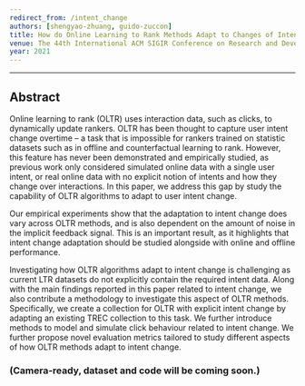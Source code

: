 ```yaml
---
redirect_from: /intent_change
authors: [shengyao-zhuang, guido-zuccon]
title: How do Online Learning to Rank Methods Adapt to Changes of Intent?
venue: The 44th International ACM SIGIR Conference on Research and Development in Information Retrieval (SIGIR '21)
year: 2021
---
```

---
## Abstract
Online learning to rank (OLTR) uses interaction data, such as clicks, to dynamically update rankers. OLTR has been thought to capture user intent change overtime – a task that is impossible for rankers trained on statistic datasets such as in offline and counterfactual learning to rank. However, this feature has never been demonstrated and empirically studied, as previous work only considered simulated online data with a single user intent, or real online data with no explicit notion of intents and how they change over interactions. In this paper, we address this gap by study the capability of OLTR algorithms to adapt to user intent change.

Our empirical experiments show that the adaptation to intent change does vary across OLTR methods, and is also dependent on the amount of noise in the implicit feedback signal. This is an important result, as it highlights that intent change adaptation should be studied alongside with online and offline performance.

Investigating how OLTR algorithms adapt to intent change is challenging as current LTR datasets do not explicitly contain the required intent data. Along with the main findings reported in this paper related to intent change, we also contribute a methodology to investigate this aspect of OLTR methods. Specifically, we create a collection for OLTR with explicit intent change by adapting an existing TREC collection to this task. We further introduce methods to model and simulate click behaviour related to intent change. We further propose novel evaluation metrics tailored to study different aspects of how OLTR methods adapt to intent change.

### (Camera-ready, dataset and code will be coming soon.)
